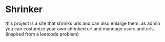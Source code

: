# Shrinker
this project is a site that shrinks urls and can also enlarge them.
as admin you can costumize your own shrinked url and mannage users and urls.
(inspired from a leetcode problem)
